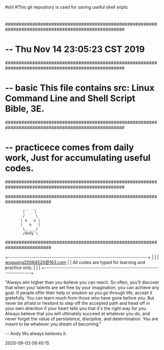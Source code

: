 #shl
#This git repository is used for saving useful shell sripts
#
####################################################################################################
# -- Thu Nov 14 23:05:23 CST 2019
####################################################################################################
# -- basic          This file contains src: Linux Command Line and Shell Script Bible, 3E.
####################################################################################################
# -- practicece     comes from daily work, Just for accumulating useful codes.
####################################################################################################

#########################################################################

            |￣_￣|
            /     \
           | o   o |
           |   o   |
            \_____/    
            /Andy \ 

#########################################################################

+-----------------------------------------------------------------------+
|                                                                       |
| wuguang20084520@163.com                                               |
| All codes are typed for learning and practice only.                   |
|                                                                       |
+-----------------------------------------------------------------------+

"Always aim higher than you believe you can reach. So often, you'll
discover that when your talents are set free by your imagination, you
can achieve any goal. If people offer their help or wisdom as you go
through life, accept it gretefully. You can learn much from those who
have gone before you. But never be afraid or hesitant to step off the
accepted path and head off in your own direction if your heart tells
you that it's the right way for you. Always believe that you will
ultimately succeed at whatever you do, and never forget the value of
persistence, discipline, and determination. You are meant to be whatever
you dream of becoming."

 -- Andy Wu always believes it.

2020-09-03 09:40:15
